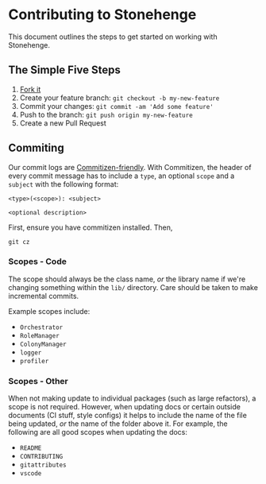# Contributing to Stonehenge

This document outlines the steps to get started on working with Stonehenge.

## The Simple Five Steps

1. [Fork it](https://github.com/resir014/Stonehenge/fork)
2. Create your feature branch: `git checkout -b my-new-feature`
3. Commit your changes: `git commit -am 'Add some feature'`
4. Push to the branch: `git push origin my-new-feature`
5. Create a new Pull Request

## Commiting

Our commit logs are [Commitizen-friendly](https://commitizen.github.io/cz-cli/). With Commitizen, the header of every commit message has to include a `type`, an optional `scope` and a `subject` with the following format:

```
<type>(<scope>): <subject>

<optional description>
```

First, ensure you have commitizen installed. Then,

```shell
git cz
```

### Scopes - Code

The scope should always be the class name, _or_ the library name if we're changing something within the `lib/` directory. Care should be taken to make incremental commits.

Example scopes include:

- `Orchestrator`
- `RoleManager`
- `ColonyManager`
- `logger`
- `profiler`

### Scopes - Other

When not making update to individual packages (such as large refactors), a scope is not required. However, when updating docs or certain outside documents (CI stuff, style configs) it helps to include the name of the file being updated, _or_ the name of the folder above it. For example, the following are all good scopes when updating the docs:

- `README`
- `CONTRIBUTING`
- `gitattributes`
- `vscode`
